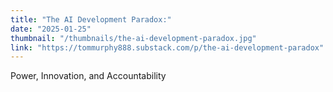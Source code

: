 ```yaml
---
title: "The AI Development Paradox:"
date: "2025-01-25"
thumbnail: "/thumbnails/the-ai-development-paradox.jpg"
link: "https://tommurphy888.substack.com/p/the-ai-development-paradox"
---
```

Power, Innovation, and Accountability